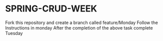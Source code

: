 # SPRING-CRUD-WEEK

Fork this repository and create a branch called feature/Monday
Follow the Instructions in monday
After the completion of the above task complete Tuesday
